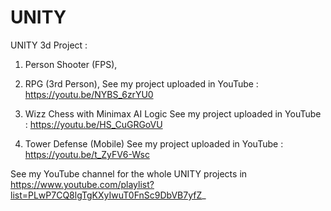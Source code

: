 # UNITY

UNITY 3d Project : 
1) Person Shooter (FPS),

2) RPG (3rd Person),
See my project uploaded in YouTube : 
https://youtu.be/NYBS_6zrYU0

3) Wizz Chess with Minimax AI Logic
See my project uploaded in YouTube : 
https://youtu.be/HS_CuGRGoVU

4) Tower Defense (Mobile)
See my project uploaded in YouTube : 
https://youtu.be/t_ZyFV6-Wsc

See my YouTube channel for the whole UNITY projects in
https://www.youtube.com/playlist?list=PLwP7CQ8lgTgKXyIwuT0FnSc9DbVB7yfZ_

